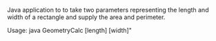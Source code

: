Java application to to take two parameters representing the length and width 
of a rectangle and supply the area and perimeter.

Usage:
java GeometryCalc [length] [width]"
